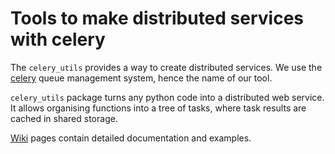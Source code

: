 # Tools to make distributed services with celery

The `celery_utils` provides a way to create distributed services. We use the [celery](https://github.com/celery/celery) queue management system, hence the name of our tool.

`celery_utils` package turns any python code into a distributed web service. It allows organising functions into a tree of tasks, where task results are cached in shared storage.

[Wiki](https://github.com/esovetkin/celery-utils/wiki) pages contain detailed documentation and examples.
